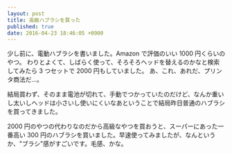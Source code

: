 ```yaml
---
layout: post
title: 高級ハブラシを買った
published: true
date: 2016-04-23 18:46:05 +0900
---
```


少し前に、電動ハブラシを書いました。Amazon で評価のいい 1000 円くらいのやつ。
わりとよくて、しばらく使って、そろそろヘッドを替えるのかなと検索してみたら 3 つセットで 2000 円もしていました。
あ、これ、あれだ、プリンタ商法だ…。

結局買わず、そのまま電池が切れて、手動でつかっていたのだけど、なんか重いし太いしヘッドは小さいし使いにくいなあということで結局昨日普通のハブラシを買ってきました。

2000 円のやつの代わりなのだから高級なやつを買おうと、スーパーにあった一番高い 300 円のハブラシを買いました。早速使ってみましたが、なんというか、"ブラシ"感がすごいです。毛感、かな。
